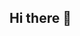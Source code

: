 ## Hi there 👋

<!--
**KyleCRobinson/KyleCRobinson** is a ✨ _special_ ✨ repository because its `README.md` (this file) appears on your GitHub profile.

Here are some ideas to get you started:

- 🔭 I’m currently working on a CS Portfolio
- 😄 Pronouns: He/Him/His
-->
